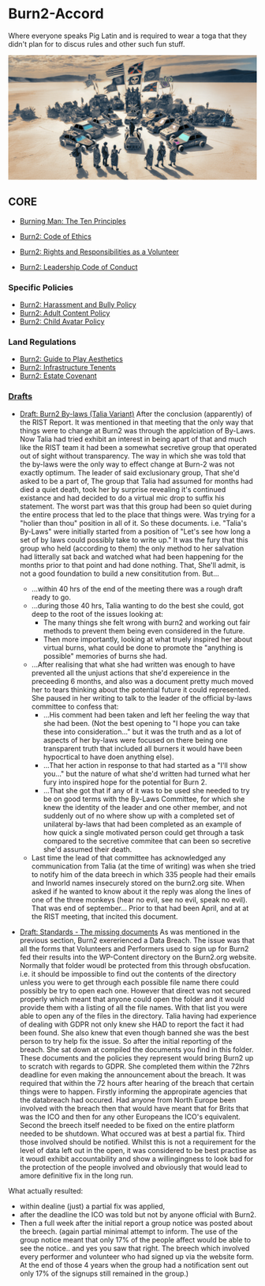 # Burn2-Accord

Where everyone speaks Pig Latin and is required to wear a toga that they didn't plan for to discus rules and other such fun stuff.

![The Accord by Talia Tokugawa & Dall-e](https://github.com/Burn2-0/Burn2-Accord/blob/main/img/The_Accord.png?raw=true)

## CORE

* [Burning Man: The Ten Principles](/Codex/burning-man-10-principles.md)

* [Burn2: Code of Ethics](/Codex/burn2-code-ethics.md)
* [Burn2: Rights and Responsibilities as a Volunteer](/Codex/burn2-rar-volunteer.md)
* [Burn2: Leadership Code of Conduct](/Codex/burn2-code-leads-conduct.md)

### Specific Policies

* [Burn2: Harassment and Bully Policy](/Codex/burn2-policy-hab.md)
* [Burn2: Adult Content Policy](/Codex/burn2-policy-adult.md)
* [Burn2: Child Avatar Policy](/Codex/burn2-policy-child.md)

### Land Regulations

* [Burn2: Guide to Play Aesthetics](/Codex/burn2-guide-aesthetics.md)
* [Burn2: Infrastructure Tenents](/Codex/burn2-tenet-infrastructure.md)
* [Burn2: Estate Covenant](/Codex/burn2-covenant-estate.md)

### [Drafts](/Draft/Drafts.md)

* [Draft: Burn2 By-laws (Talia Variant)](/Draft/By-Laws-Talia/index.md)
After the conclusion (apparently) of the RIST Report. It was mentioned in that meeting that the only way that things were to change at Burn2 was through the applciation of By-Laws. Now Talia had tried exhibit an interest in being apart of that and much like the RIST team it had been a somewhat secretive group that operated out of sight without transparency.
The way in which she was told that the by-laws were the only way to effect change at Burn-2 was not exactly optimum. The leader of said exclusionary group, That she'd asked to be a part of, The group that Talia had assumed for months had died a quiet death, took her by surprise revealing it's continued existance and had decided to do a virtual mic drop to suffix his statement. 
The worst part was that this group had been so quiet during the entire process that led to the place that things were. Was trying for a "holier than thou" position in all of it. 
So these documents. i.e.  "Talia's By-Laws" were initially started from a position of "Let's see how long a set of by laws could possibly take to write up." It was the fury that this group who held (according to them) the only method to her salvation had litterally sat back and watched what had been happening for the months prior to that point and had done nothing.
That, She'll admit, is not a good foundation to build a new consititution from. But...
  * ...within 40 hrs of the end of the meeting there was a rough draft ready to go.
  * ...during those 40 hrs, Talia wanting to do the best she could, got deep to the root of the issues looking at:
    * The many things she felt wrong with burn2 and working out fair methods to prevent them being even considered in the future.
    * Then more importantly, looking at what truely inspired her about virtual burns, what could be done to promote the "anything is possible" memories of burns she had.
  * ...After realising that what she had written was enough to have prevented all the unjust actions that she'd expereience in the preceeding 6 months, and also was a document pretty much moved her to tears thinking about the potential future it could represented. She paused in her writing to talk to the leader of the official by-laws committee to confess that:
    * ...His comment had been taken and left her feeling the way that she had been. (Not the best opening to "I hope you can take these into consideration..." but it was the truth and as a lot of aspects of her by-laws were focused on there being one transparent truth that included all burners it would have been hypocrtical to have doen anything else).
    * ...That her action in response to that had started as a "I'll show you..." but the nature of what she'd written had turned what her fury into inspired hope for the potential for Burn 2.
    * ...That she got that if any of it was to be used she needed to try be on good terms with the By-Laws Committee, for which she knew the identity of the leader and one other member, and not suddenly out of no where show up with a completed set of unilateral by-laws that had been completed as an example of how quick a single motivated person could get through a task compared to the secretive commitee that can been so secretive she'd assumed their death. 
  * Last time the lead of that committee has acknowledged any communication from Talia (at the time of writing) was when she tried to notify him of the data breech in which 335 people had their emails and Inworld names insecurely stored on the burn2.org site. When asked if he wanted to know about it the reply was along the lines of one of the three monkeys (hear no evil, see no evil, speak no evil). That was end of september... Prior to that had been April, and at at the RIST meeting, that incited this document.

* [Draft: Standards - The missing documents](/Standards/)
As was mentioned in the previous section, Burn2 exererienced a Data Breach. The issue was that all the forms that Volunteers and Performers used to sign up for Burn2 fed their results into the WP-Content directory on the Burn2.org website. Normally that folder woudl be protected from this through obsfucation. i.e. it should be impossible to find out the contents of the directory unless you were to get through each possible file name there could possibly be try to open each one. However that direct was not secured properly which meant that anyone could open the folder and it would provide them with a listing of all the file names. With that list you were able to open any of the files in the directory.
Talia having had experience of dealing with GDPR not only knew she HAD to report the fact it had been found. She also knew that even though banned she was the best person to try help fix the issue.
So after the initial reporting of the breach. She sat down at compiled the documents you find in this folder. These documents and the policies they represent would bring Burn2 up to scratch with regards to GDPR. 
She completed them within the 72hrs deadline for even making the announcement about the breach. It was required that within the 72 hours after hearing of the breach that certain things were to happen. 
Firstly informing the appropirate agencies that the databreach had occured. Had anyone from North Europe been involved with the breach then that would have meant that for Brits that was the ICO and then for any other Europeans the ICO's equivalent.
Second the breech itself needed to be fixed on the entire platform needed to be shutdown. What occured was at best a partial fix. 
Third those involved should be notified. Whilst this is not a requirement for the level of data left out in the open, it was considered to be best practise as it woudl exhibit accountability and show a willingingness to look bad for the protection of the people involved and obviously that would lead to amore definitive fix in the long run.

What actually resulted:
* within dealine (just) a partial fix was applied, 
* after the deadline the ICO was told but not by anyone official with Burn2. 
* Then a full week after the initial report a group notice was posted about the breech. 
   (again partial minimal attempt to inform. The use of the group notice meant that only 17% of the people affect would be able to see the notice.. and yes you saw that right. The breech which involved every performer and volunteer who had signed up via the website form. At the end of those 4 years when the group had a notification sent out only 17% of the signups still remained in the group.) 
